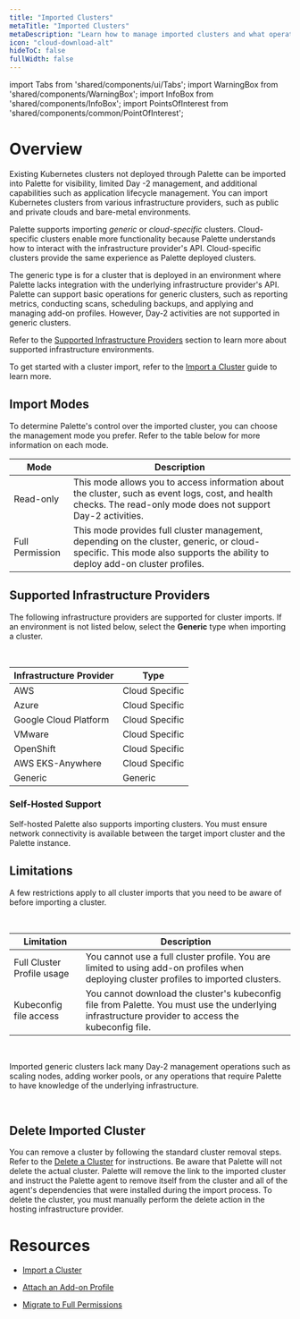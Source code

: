 ```yaml
---
title: "Imported Clusters"
metaTitle: "Imported Clusters"
metaDescription: "Learn how to manage imported clusters and what operations are supported with Palette."
icon: "cloud-download-alt"
hideToC: false
fullWidth: false
---
```


import Tabs from 'shared/components/ui/Tabs';
import WarningBox from 'shared/components/WarningBox';
import InfoBox from 'shared/components/InfoBox';
import PointsOfInterest from 'shared/components/common/PointOfInterest';

# Overview

Existing Kubernetes clusters not deployed through Palette can be imported into Palette for visibility, limited Day -2 management, and additional capabilities such as application lifecycle management. You can import Kubernetes clusters from various infrastructure providers, such as public and private clouds and bare-metal environments.

Palette supports importing _generic_ or _cloud-specific_ clusters. Cloud-specific clusters enable more functionality because Palette understands how to interact with the infrastructure provider's API. Cloud-specific clusters provide the same experience as Palette deployed clusters. 

The generic type is for a cluster that is deployed in an environment where Palette lacks integration with the underlying infrastructure provider's API. Palette can support basic operations for generic clusters, such as reporting metrics, conducting scans, scheduling backups, and applying and managing add-on profiles. However, Day-2 activities are not supported in generic clusters. 


 Refer to the [Supported Infrastructure Providers](/clusters/imported-clusters#supportedinfrastructureproviders) section to learn more about supported infrastructure environments.


To get started with a cluster import, refer to the [Import a Cluster](/clusters/imported-clusters/cluster-import) guide to learn more.

## Import Modes

To determine Palette's control over the imported cluster, you can choose the management mode you prefer. Refer to the table below for more information on each mode.


| Mode | Description |
|---|---|
| Read-only| This mode allows you to access information about the cluster, such as event logs, cost, and health checks. The read-only mode does not support Day-2 activities. |
| Full Permission|  This mode provides full cluster management, depending on the cluster, generic, or cloud-specific. This mode also supports the ability to deploy add-on cluster profiles. |



## Supported Infrastructure Providers


The following infrastructure providers are supported for cluster imports. If an environment is not listed below, select the **Generic** type when importing a cluster. 

  
<br />

| Infrastructure Provider | Type 
|---|---| 
| AWS | Cloud Specific |
| Azure | Cloud Specific | 
| Google Cloud Platform | Cloud Specific |
| VMware | Cloud Specific | 
|OpenShift |Cloud Specific | 
| AWS EKS-Anywhere | Cloud Specific | 
| Generic| Generic|

### Self-Hosted Support

Self-hosted Palette also supports importing clusters. You must ensure network connectivity is available between the target import cluster and the Palette instance.


## Limitations

A few restrictions apply to all cluster imports that you need to be aware of before importing a cluster.

<br />

| Limitation | Description|
|---|---|
| Full Cluster Profile usage|  You cannot use a full cluster profile. You are limited to using add-on profiles when deploying cluster profiles to imported clusters.|
| Kubeconfig file access| You cannot download the cluster's kubeconfig file from Palette. You must use the underlying infrastructure provider to access the kubeconfig file.|


<br />


<WarningBox>

Imported generic clusters lack many Day-2 management operations such as scaling nodes, adding worker pools, or any operations that require Palette to have knowledge of the underlying infrastructure.

</WarningBox>

<br />

## Delete Imported Cluster

You can remove a cluster by following the standard cluster removal steps. Refer to the [Delete a Cluster](/clusters/cluster-management/remove-clusters) for instructions. Be aware that Palette will not delete the actual cluster. Palette will remove the link to the imported cluster and instruct the Palette agent to remove itself from the cluster and all of the agent's dependencies that were installed during the import process. To delete the cluster, you must manually perform the delete action in the hosting infrastructure provider. 


# Resources

- [Import a Cluster](/clusters/imported-clusters/cluster-import)


- [Attach an Add-on Profile](/clusters/imported-clusters/attach-add-on-profile)


- [Migrate to Full Permissions](/clusters/imported-clusters/migrate-full-permissions)

<br />


